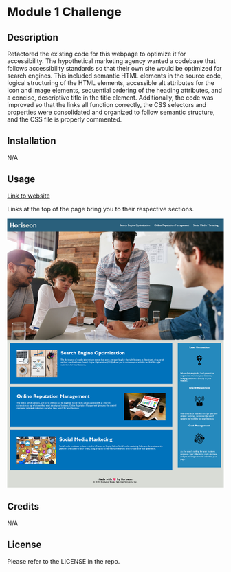 # Module 1 Challenge

## Description

Refactored the existing code for this webpage to optimize it for accessibility. The hypothetical marketing agency wanted a codebase that follows accessibility standards so that their own site would be optimized for search engines. This included semantic HTML elements in the source code, logical structuring of the HTML elements, accessible alt attributes for the icon and image elements, sequential ordering of the heading attributes, and a concise, descriptive title in the title element. Additionally, the code was improved so that the links all function correctly, the CSS selectors and properties were consolidated and organized to follow semantic structure, and the CSS file is properly commented.

## Installation

N/A

## Usage

[Link to website](https://gurleyryan.github.io/urban-octo-telegram/)

Links at the top of the page bring you to their respective sections.

![Alt Text](assets\WebsiteScreenshot.png "Website Screenshot")

## Credits

N/A

## License

Please refer to the LICENSE in the repo.